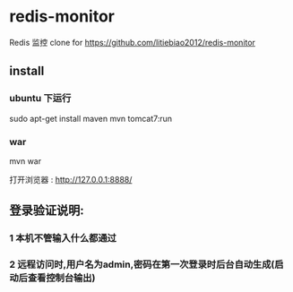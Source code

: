 # redis-monitor
Redis 监控 
clone for https://github.com/litiebiao2012/redis-monitor
## install

### ubuntu 下运行
sudo apt-get install maven
mvn tomcat7:run
### war  
mvn war

打开浏览器 : http://127.0.0.1:8888/

## 登录验证说明:

### 1 本机不管输入什么都通过
### 2 远程访问时,用户名为admin,密码在第一次登录时后台自动生成(启动后查看控制台输出)